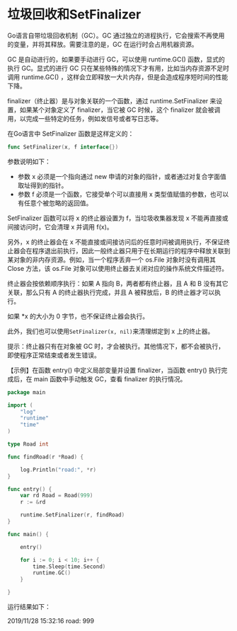 # 垃圾回收和SetFinalizer

Go语言自带垃圾回收机制（GC）。GC 通过独立的进程执行，它会搜索不再使用的变量，并将其释放。需要注意的是，GC 在运行时会占用机器资源。

GC 是自动进行的，如果要手动进行 GC，可以使用 runtime.GC() 函数，显式的执行 GC。显式的进行 GC 只在某些特殊的情况下才有用，比如当内存资源不足时调用 runtime.GC() ，这样会立即释放一大片内存，但是会造成程序短时间的性能下降。

finalizer（终止器）是与对象关联的一个函数，通过 runtime.SetFinalizer 来设置，如果某个对象定义了 finalizer，当它被 GC 时候，这个 finalizer 就会被调用，以完成一些特定的任务，例如发信号或者写日志等。

在Go语言中 SetFinalizer 函数是这样定义的：

```go
func SetFinalizer(x, f interface{})
```

参数说明如下：

- 参数 x 必须是一个指向通过 new 申请的对象的指针，或者通过对复合字面值取址得到的指针。
- 参数 f 必须是一个函数，它接受单个可以直接用 x 类型值赋值的参数，也可以有任意个被忽略的返回值。

SetFinalizer 函数可以将 x 的终止器设置为 f，当垃圾收集器发现 x 不能再直接或间接访问时，它会清理 x 并调用 f(x)。

另外，x 的终止器会在 x 不能直接或间接访问后的任意时间被调用执行，不保证终止器会在程序退出前执行，因此一般终止器只用于在长期运行的程序中释放关联到某对象的非内存资源。例如，当一个程序丢弃一个 os.File 对象时没有调用其 Close 方法，该 os.File 对象可以使用终止器去关闭对应的操作系统文件描述符。

终止器会按依赖顺序执行：如果 A 指向 B，两者都有终止器，且 A 和 B 没有其它关联，那么只有 A 的终止器执行完成，并且 A 被释放后，B 的终止器才可以执行。

如果 *x 的大小为 0 字节，也不保证终止器会执行。

此外，我们也可以使用`SetFinalizer(x, nil)`来清理绑定到 x 上的终止器。

提示：终止器只有在对象被 GC 时，才会被执行。其他情况下，都不会被执行，即使程序正常结束或者发生错误。

【示例】在函数 entry() 中定义局部变量并设置 finalizer，当函数 entry() 执行完成后，在 main 函数中手动触发 GC，查看 finalizer 的执行情况。

```go
package main

import (
    "log"
    "runtime"
    "time"
)

type Road int

func findRoad(r *Road) {

    log.Println("road:", *r)
}

func entry() {
    var rd Road = Road(999)
    r := &rd

    runtime.SetFinalizer(r, findRoad)
}

func main() {

    entry()

    for i := 0; i < 10; i++ {
        time.Sleep(time.Second)
        runtime.GC()
    }

}
```

运行结果如下：

2019/11/28 15:32:16 road: 999